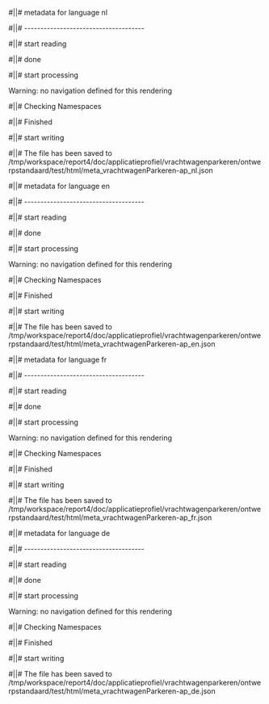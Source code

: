 #||# metadata for language nl   

#||# -------------------------------------  

#||# start reading  

#||# done  

#||# start processing  

Warning: no navigation defined for this rendering  

#||# Checking Namespaces  

#||# Finished  

#||# start writing  

#||# The file has been saved to /tmp/workspace/report4/doc/applicatieprofiel/vrachtwagenparkeren/ontwerpstandaard/test/html/meta_vrachtwagenParkeren-ap_nl.json  

#||# metadata for language en   

#||# -------------------------------------  

#||# start reading  

#||# done  

#||# start processing  

Warning: no navigation defined for this rendering  

#||# Checking Namespaces  

#||# Finished  

#||# start writing  

#||# The file has been saved to /tmp/workspace/report4/doc/applicatieprofiel/vrachtwagenparkeren/ontwerpstandaard/test/html/meta_vrachtwagenParkeren-ap_en.json  

#||# metadata for language fr   

#||# -------------------------------------  

#||# start reading  

#||# done  

#||# start processing  

Warning: no navigation defined for this rendering  

#||# Checking Namespaces  

#||# Finished  

#||# start writing  

#||# The file has been saved to /tmp/workspace/report4/doc/applicatieprofiel/vrachtwagenparkeren/ontwerpstandaard/test/html/meta_vrachtwagenParkeren-ap_fr.json  

#||# metadata for language de   

#||# -------------------------------------  

#||# start reading  

#||# done  

#||# start processing  

Warning: no navigation defined for this rendering  

#||# Checking Namespaces  

#||# Finished  

#||# start writing  

#||# The file has been saved to /tmp/workspace/report4/doc/applicatieprofiel/vrachtwagenparkeren/ontwerpstandaard/test/html/meta_vrachtwagenParkeren-ap_de.json  

